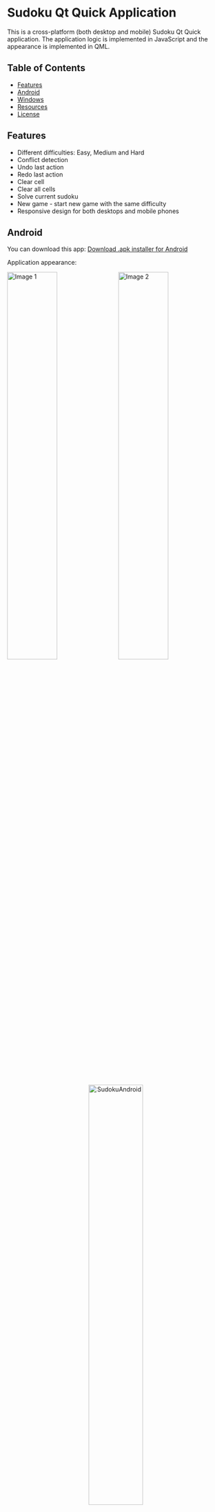 # Sudoku Qt Quick Application

This is a cross-platform (both desktop and mobile) Sudoku Qt Quick application. The application logic is implemented in JavaScript and the appearance is implemented in QML.

## Table of Contents

+ [Features](#features)
+ [Android](#android)
+ [Windows](#windows)
+ [Resources](#resources)
+ [License](#license)

## Features <a name = "features"></a>

+ Different difficulties: Easy, Medium and Hard
+ Conflict detection
+ Undo last action
+ Redo last action
+ Clear cell
+ Clear all cells
+ Solve current sudoku
+ New game - start new game with the same difficulty
+ Responsive design for both desktops and mobile phones

## Android <a name = "android"></a>

You can download this app: [Download .apk installer for Android](https://drive.google.com/uc?export=download&id=1u5SSjrrYMid69TK2etZfdfRmCtFpRxmz)

Application appearance:

<div>
    <img src="https://github.com/vladislav-bordiug/sudoku_qt_quick/assets/60838512/d6cd60a3-e2a4-422c-bce0-c3903a5ae79b" alt="Image 1" style="width: 48%;">
    &nbsp;&nbsp;
    <img src="https://github.com/vladislav-bordiug/sudoku_qt_quick/assets/60838512/5df98ce7-566e-4eba-8b83-0ed4db7ef591" alt="Image 2" style="width: 48%;">
</div>

<p align="center">
    <img src="https://github.com/vladislav-bordiug/sudoku_qt_quick/assets/60838512/d0bbec17-726e-401e-98d9-c5fdf5c10fd8" alt="SudokuAndroid" style="width: 50%;">
</p>

## Windows <a name = "windows"></a>

You can download this app: [Download .exe installer for Windows](https://drive.google.com/uc?export=download&id=1SYIAYf9q2uGYmGrrCkbewgv1m3bx2CoC)

Application appearance:

![image](https://github.com/vladislav-bordiug/sudoku_qt_quick/assets/60838512/cb2892a0-e2b4-4309-af97-e5bb5ff2864c)

![image](https://github.com/vladislav-bordiug/sudoku_qt_quick/assets/60838512/925d2241-6f6c-4ce5-9a9e-737d81eeb0ce)

![Sudoku](https://github.com/vladislav-bordiug/sudoku_qt_quick/assets/60838512/c942e82b-54c7-4246-836b-3cb789724060)

## Resources <a name = "resources"></a>

[Qt Open Source](https://www.qt.io/download-open-source)

## License <a name = "license"></a>

[License](https://github.com/vladislav-bordiug/sudoku_qt_quick/blob/main/LICENSE) - this project is licensed under GPL-3.0 license.
